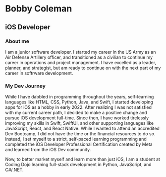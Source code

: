 # Bobby Coleman
## iOS Developer

### About me
I am a junior software developer. I started my career in the US Army as an Air Defense Artillery officer, and transitioned as a civilian to continue my career in operations and project management. I have excelled as a leader, planner, and strategist, but am ready to continue on with the next part of my career in softrware development.

### My Dev Journey
While I have dabbled in programming throughout the years, self-learning languages like HTML, CSS, Python, Java, and Swift, I started developing apps for iOS as a hobby in early 2022. After realizing I was not satisfied with my current career path, I decided to make a positive change and pursue iOS development full-time. Since then, I have worked tirelessly improving my skills in Swift, SwiftUI, and other supporting languages like JavaScript, React, and React Native. While I wanted to attend an accredited Dev Bootcamp, I did not have the time or the financial resources to do so. Instead, I set myself to a strict, self-paced learning programming and completed the iOS Developer Professional Certification created by Meta and learned from the iOS Dev community.

Now, to better market myself and learn more than just iOS, I am a student at Coding Dojo learning full-stack development in Python, JavaScript, and C#/.NET.

<!--
**bobbycoleman-dev/bobbycoleman-dev** is a ✨ _special_ ✨ repository because its `README.md` (this file) appears on your GitHub profile.

Here are some ideas to get you started:

- 🔭 I’m currently working on ...
- 🌱 I’m currently learning ...
- 👯 I’m looking to collaborate on ...
- 🤔 I’m looking for help with ...
- 💬 Ask me about ...
- 📫 How to reach me: ...
- 😄 Pronouns: ...
- ⚡ Fun fact: ...
-->
